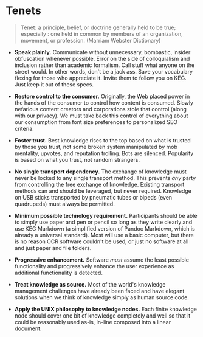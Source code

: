 # Tenets

> Tenet: a principle, belief, or doctrine generally held to be true; especially : one held in common by members of an organization, movement, or profession. (Marriam Webster Dictionary)

* **Speak plainly.** Communicate without unnecessary, bombastic, insider
  obfuscation whenever possible. Error on the side of colloquialism and
  inclusion rather than academic formalism. Call stuff what anyone on
  the street would. In other words, don't be a jack ass. Save your
  vocabulary flexing for those who appreciate it. Invite them to follow
  you on KEG. Just keep it out of these specs.

* **Restore control to the consumer.** Originally, the Web placed power
  in the hands of the consumer to control how content is consumed.
  Slowly nefarious content creators and corporations stole that control
  (along with our privacy). We must take back this control of everything
  about our consumption from font size preferences to personalized SEO
  criteria.

* **Foster trust.** Best knowledge rises to the top based on what is
  trusted by those *you* trust, not some broken system manipulated by
  mob mentality, upvotes, and reputation trolling. Bots are silenced.
  Popularity is based on what you trust, not random strangers. 

* **No single transport dependency.** The exchange of knowledge must never
  be locked to any single transport method. This prevents *any* party
  from controlling the free exchange of knowledge. Existing transport
  methods can and should be leveraged, but never required. Knowledge on
  USB sticks transported by pneumatic tubes or bipeds (even quadrupeds)
  must always be permitted.

* **Minimum possible technology requirement.** Participants should be
  able to simply use paper and pen or pencil so long as they write
  clearly and use KEG Markdown (a simplified version of Pandoc Markdown,
  which is already a universal standard). Most will use a basic
  computer, but there is no reason OCR software couldn't be used, or
  just no software at all and just paper and file folders.

* **Progressive enhancement.** Software *must* assume the least possible
  functionality and progressively enhance the user experience as
  additional functionality is detected.

* **Treat knowledge as source.** Most of the world's knowledge management
  challenges have already been faced and have elegant solutions when we
  think of knowledge simply as human source code.

* **Apply the UNIX philosophy to knowledge nodes.** Each finite
  knowledge node should cover one bit of knowledge completely and well
  so that it could be reasonably used as-is, in-line composed into a
  linear document.
